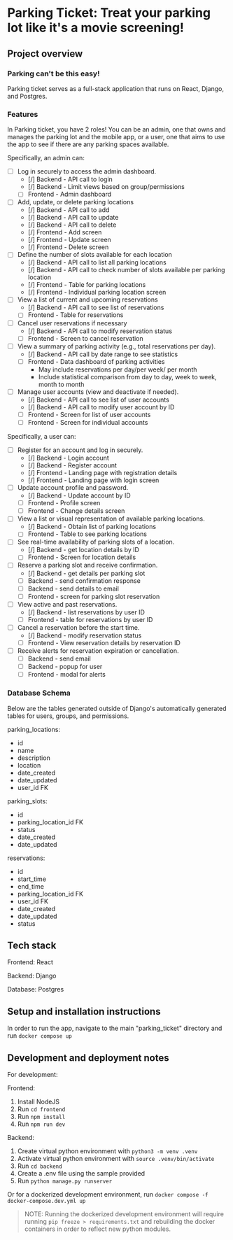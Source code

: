 # Parking Ticket: Treat your parking lot like it's a movie screening!

## Project overview

### Parking can't be this easy!
Parking ticket serves as a full-stack application that runs on React, Django, and Postgres.

### Features
In Parking ticket, you have 2 roles! You can be an admin, one that owns and manages the parking lot and the mobile app, or a user, one that aims to use the app to see if there are any parking spaces available.

Specifically, an admin can:
- [ ] Log in securely to access the admin dashboard.
    - [/] Backend - API call to login
    - [/] Backend - Limit views based on group/permissions
    - [ ] Frontend - Admin dashboard
- [ ] Add, update, or delete parking locations
    - [/] Backend - API call to add
    - [/] Backend - API call to update
    - [/] Backend - API call to delete
    - [/] Frontend - Add screen
    - [/] Frontend - Update screen
    - [/] Frontend - Delete screen
- [ ] Define the number of slots available for each location
    - [/] Backend - API call to list all parking locations
    - [/] Backend - API call to check number of slots available per parking location
    - [/] Frontend - Table for parking locations
    - [/] Frontend - Individual parking location screen
- [ ] View a list of current and upcoming reservations
    - [/] Backend - API call to see list of reservations
    - [ ] Frontend - Table for reservations
- [ ] Cancel user reservations if necessary
    - [/] Backend - API call to modify reservation status
    - [ ] Frontend - Screen to cancel reservation
- [ ] View a summary of parking activity (e.g., total reservations per day).
    - [/] Backend - API call by date range to see statistics
    - [ ] Frontend - Data dashboard of parking activities
        - May include reservations per day/per week/ per month
        - Include statistical comparison from day to day, week to week, month to month
- [ ] Manage user accounts (view and deactivate if needed).
    - [/] Backend - API call to see list of user accounts
    - [/] Backend - API call to modify user account by ID
    - [ ] Frontend - Screen for list of user accounts
    - [ ] Frontend - Screen for individual accounts

Specifically, a user can:
- [ ] Register for an account and log in securely.
    - [/] Backend - Login account
    - [/] Backend - Register account
    - [/] Frontend - Landing page with registration details
    - [/] Frontend - Landing page with login screen
- [ ] Update account profile and password.
    - [/] Backend - Update account by ID
    - [ ] Frontend - Profile screen
    - [ ] Frontend - Change details screen
- [ ] View a list or visual representation of available parking locations.
    - [/] Backend - Obtain list of parking locations
    - [ ] Frontend - Table to see parking locations
- [ ] See real-time availability of parking slots of a location.
    - [/] Backend - get location details by ID
    - [ ] Frontend - Screen for location details
- [ ] Reserve a parking slot and receive confirmation.
    - [/] Backend - get details per parking slot
    - [ ] Backend - send confirmation response
    - [ ] Backend - send details to email
    - [ ] Frontend - screen for parking slot reservation
- [ ] View active and past reservations.
    - [/] Backend - list reservations by user ID
    - [ ] Frontend - table for reservations by user ID
- [ ] Cancel a reservation before the start time.
    - [/] Backend - modify reservation status
    - [ ] Frontend - View reservation details by reservation ID
- [ ] Receive alerts for reservation expiration or cancellation.
    - [ ] Backend - send email
    - [ ] Backend - popup for user
    - [ ] Frontend - modal for alerts

### Database Schema
Below are the tables generated outside of Django's automatically generated tables for users, groups, and permissions.

parking_locations:
- id
- name
- description
- location
- date_created
- date_updated
- user_id FK

parking_slots:
- id
- parking_location_id FK
- status
- date_created
- date_updated

reservations:
- id
- start_time
- end_time
- parking_location_id FK
- user_id FK
- date_created
- date_updated
- status

## Tech stack
Frontend: React

Backend: Django

Database: Postgres

## Setup and installation instructions
In order to run the app, navigate to the main "parking_ticket" directory and run `docker compose up`

## Development and deployment notes
For development:

Frontend:
1. Install NodeJS
2. Run `cd frontend`
3. Run `npm install`
4. Run `npm run dev`

Backend:
1. Create virtual python environment with `python3 -m venv .venv`
2. Activate virtual python environment with `source .venv/bin/activate`
3. Run `cd backend`
4. Create a .env file using the sample provided
5. Run `python manage.py runserver`

Or for a dockerized development environment, run `docker compose -f docker-compose.dev.yml up`
>NOTE: Running the dockerized development environment will require running `pip freeze > requirements.txt` and rebuilding the docker containers in order to reflect new python modules.